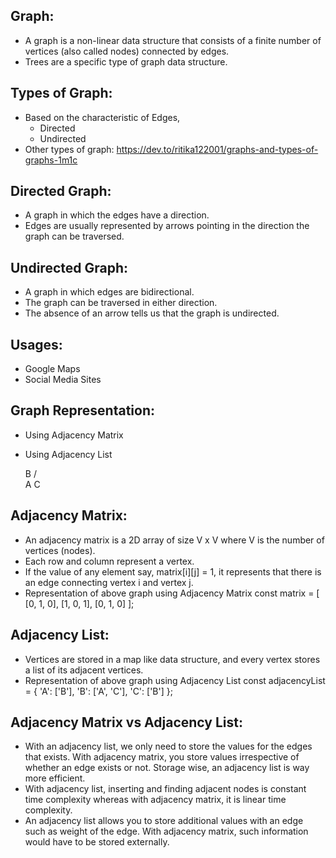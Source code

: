 Graph:
------
* A graph is a non-linear data structure that consists of a finite number of vertices (also called nodes) connected by edges.
* Trees are a specific type of graph data structure.


Types of Graph:
---------------
* Based on the characteristic of Edges,
  * Directed
  * Undirected
* Other types of graph: https://dev.to/ritika122001/graphs-and-types-of-graphs-1m1c


Directed Graph:
---------------
* A graph in which the edges have a direction.
* Edges are usually represented by arrows pointing in the direction the graph can be traversed.


Undirected Graph:
-----------------
* A graph in which edges are bidirectional.
* The graph can be traversed in either direction.
* The absence of an arrow tells us that the graph is undirected.


Usages:
-------
* Google Maps
* Social Media Sites


Graph Representation:
---------------------
* Using Adjacency Matrix
* Using Adjacency List

     B
   /   \
 A       C

Adjacency Matrix:
-----------------
* An adjacency matrix is a 2D array of size V x V where V is the number of vertices (nodes).
* Each row and column represent a vertex.
* If the value of any element say, matrix[i][j] = 1, it represents that there is an edge connecting vertex i and vertex j.
* Representation of above graph using Adjacency Matrix
    const matrix = [
      [0, 1, 0],
      [1, 0, 1],
      [0, 1, 0]
    ];


Adjacency List:
---------------
* Vertices are stored in a map like data structure, and every vertex stores a list of its adjacent vertices.
* Representation of above graph using Adjacency List
    const adjacencyList = {
      'A': ['B'],
      'B': ['A', 'C'],
      'C': ['B']
    };


Adjacency Matrix vs Adjacency List:
-----------------------------------
* With an adjacency list, we only need to store the values for the edges that exists. With adjacency matrix, you store values irrespective of whether an edge exists or not. Storage wise, an adjacency list is way more efficient.
* With adjacency list, inserting and finding adjacent nodes is constant time complexity whereas with adjacency matrix, it is linear time complexity.
* An adjacency list allows you to store additional values with an edge such as weight of the edge. With adjacency matrix, such information would have to be stored externally.
